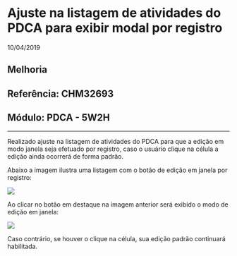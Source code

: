 # Ajuste na listagem de atividades do PDCA para exibir modal por registro
10/04/2019
## Melhoria
## Referência: CHM32693
## Módulo: PDCA - 5W2H
***

Realizado ajuste na listagem de atividades do PDCA para que a edição em modo janela seja efetuado por registro, caso o usuário clique na célula a edição ainda ocorrerá de forma padrão.

Abaixo a imagem ilustra uma listagem com o botão de edição em janela por registro:

![]([PATH_IMG]/CHM32693_listagem.png)

Ao clicar no botão em destaque na imagem anterior será exibido o modo de edição em janela:

![]([PATH_IMG]/CHM32693_edicao_janela.png)

Caso contrário, se houver o clique na célula, sua edição padrão continuará habilitada.


